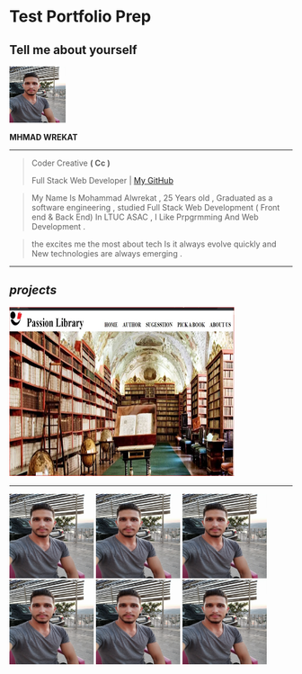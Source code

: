 # Test Portfolio Prep

## Tell me about yourself

<img src='./img/prof.jpg' width='100' height='100'>

**MHMAD WREKAT**


---

> Coder Creative  **( Cc )**  
> 
> Full Stack Web Developer |  [My GitHub](https://github.com/mhmadwrekat)

> My Name Is Mohammad Alwrekat , 25 Years old , Graduated as a software engineering , studied Full Stack Web Development ( Front end & Back End) In LTUC ASAC , I Like Prpgrmming And Web Development .

> the excites me the most about tech Is it always evolve quickly and New technologies are always emerging .

---
## *projects*

<img src='./img/proj.JPG' width='400' height='300'>

---
<img src='./img/prof.jpg' width='150' height='150'>

<img src='./img/prof.jpg' width='150' height='150'>

<img src='./img/prof.jpg' width='150' height='150'>


<img src='./img/prof.jpg' width='150' height='150'>

<img src='./img/prof.jpg' width='150' height='150'>

<img src='./img/prof.jpg' width='150' height='150'>








